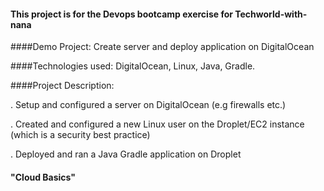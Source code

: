 #### This project is for the Devops bootcamp exercise for Techworld-with-nana

####Demo Project:
Create server and deploy application on DigitalOcean


####Technologies used:
DigitalOcean, Linux, Java, Gradle.


####Project Description:

. Setup and configured a server on DigitalOcean (e.g firewalls etc.)

. Created and configured a new Linux user on the Droplet/EC2 instance (which is a security best practice)

. Deployed and ran a Java Gradle application on Droplet


#### "Cloud Basics"
